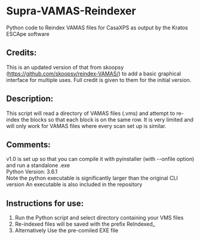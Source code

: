 # Supra-VAMAS-Reindexer
Python code to Reindex VAMAS files for CasaXPS as output by the Kratos ESCApe software

## Credits:
This is an updated version of that from skoopsy (https://github.com/skoopsy/reindex-VAMAS/) to add a basic graphical interface for multiple uses.
Full credit is given to them for the initial version.

## Description:
   This script will read a directory of VAMAS files (.vms) and attempt to re-index the blocks so that each block
   is on the same row. It is very limited and will only work for VAMAS files where every scan set up is similar.
   
## Comments:
  v1.0 is set up so that you can compile it with pyinstaller (with --onfile option) and run a standalone .exe <br />
  Python Version: 3.6.1<br />
  Note the python executable is significantly larger than the original CLI version
  An executable is also included in the repository
  
## Instructions for use:
  1. Run the Python script and select directory containing your VMS files
  2. Re-indexed files will be saved with the prefix ReIndexed_
  3. Alternatively Use the pre-comiled EXE file
